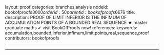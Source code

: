 layout: proof
categories: branches,analysis
nodeid: bookofproofs$3000
orderid: 50
parentid: bookofproofs$6676
title: 
description: PROOF OF LIMIT INFERIOR IS THE INFIMUM OF ACCUMULATION POINTS OF A BOUNDED REAL SEQUENCE &#9733; master graduate maths &#10004; visit BookOfProofs now!
references: 
keywords: accumulation,bounded,inferior,infimum,limit,points,real,sequence,proof
contributors: bookofproofs

---


---

